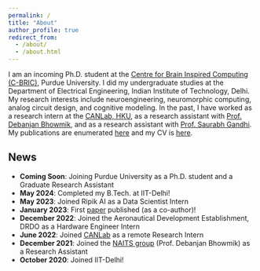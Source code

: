 ```yaml
---
permalink: /
title: "About"
author_profile: true
redirect_from: 
  - /about/
  - /about.html
---
```


I am an incoming Ph.D. student at the [Centre for Brain Inspired Computing (C-BRIC)](https://engineering.purdue.edu/C-BRIC), Purdue University. I did my undergraduate studies at the Department of Electrical Engineering, Indian Institute of Technology, Delhi. My research interests include neuroengineering, neuromorphic computing, analog circuit design, and cognitive modeling. In the past, I have worked as a research intern at the [CANLab, HKU](https://canlab.hku.hk/), as a research assistant with [Prof. Debanjan Bhowmik](https://www.ee.iitb.ac.in/web/people/debanjan-bhowmik/), and as a research assistant with [Prof. Saurabh Gandhi](https://web.iitd.ac.in/~gsaurabhr/). My publications are enumerated [here](/publications/) and my CV is [here](/cv/).

News
------
* **Coming Soon**: Joining Purdue University as a Ph.D. student and a Graduate Research Assistant
* **May 2024**: Completed my B.Tech. at IIT-Delhi!
* **May 2023**: Joined Ripik AI as a Data Scientist Intern
* **January 2023**: First [paper](/publications/demonstration_synaptic_behavior) published (as a co-author)!
* **December 2022**: Joined the Aeronautical Development Establishment, DRDO as a Hardware Engineer Intern
* **June 2022**: Joined [CANLab](https://canlab.hku.hk/) as a remote Research Intern
* **December 2021**: Joined the [NAITS group](https://web.iitd.ac.in/~debanjan/) (Prof. Debanjan Bhowmik) as a Research Assistant
* **October 2020**: Joined IIT-Delhi!